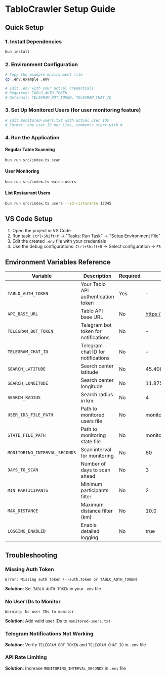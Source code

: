 # TabloCrawler Setup Guide

## Quick Setup

### 1. Install Dependencies
```bash
bun install
```

### 2. Environment Configuration
```bash
# Copy the example environment file
cp .env.example .env

# Edit .env with your actual credentials
# Required: TABLO_AUTH_TOKEN
# Optional: TELEGRAM_BOT_TOKEN, TELEGRAM_CHAT_ID
```

### 3. Set Up Monitored Users (for user monitoring feature)
```bash
# Edit monitored-users.txt with actual user IDs
# Format: one user ID per line, comments start with #
```

### 4. Run the Application

#### Regular Table Scanning
```bash
bun run src/index.ts scan
```

#### User Monitoring
```bash
bun run src/index.ts watch-users
```

#### List Restaurant Users
```bash
bun run src/index.ts users --id-ristorante 12345
```

## VS Code Setup

1. Open the project in VS Code
2. Run task: `Ctrl+Shift+P` → "Tasks: Run Task" → "Setup Environment File"
3. Edit the created `.env` file with your credentials
4. Use the debug configurations: `Ctrl+Shift+D` → Select configuration → `F5`

## Environment Variables Reference

| Variable | Description | Required | Default |
|----------|-------------|----------|---------|
| `TABLO_AUTH_TOKEN` | Your Tablo API authentication token | Yes | - |
| `API_BASE_URL` | Tablo API base URL | No | https://api.tabloapp.com |
| `TELEGRAM_BOT_TOKEN` | Telegram bot token for notifications | No | - |
| `TELEGRAM_CHAT_ID` | Telegram chat ID for notifications | No | - |
| `SEARCH_LATITUDE` | Search center latitude | No | 45.408153 (Padova) |
| `SEARCH_LONGITUDE` | Search center longitude | No | 11.875273 (Padova) |
| `SEARCH_RADIUS` | Search radius in km | No | 4 |
| `USER_IDS_FILE_PATH` | Path to monitored users file | No | monitored-users.txt |
| `STATE_FILE_PATH` | Path to monitoring state file | No | monitoring-state.json |
| `MONITORING_INTERVAL_SECONDS` | Scan interval for monitoring | No | 60 |
| `DAYS_TO_SCAN` | Number of days to scan ahead | No | 3 |
| `MIN_PARTICIPANTS` | Minimum participants filter | No | 2 |
| `MAX_DISTANCE` | Maximum distance filter (km) | No | 10.0 |
| `LOGGING_ENABLED` | Enable detailed logging | No | true |

## Troubleshooting

### Missing Auth Token
```
Error: Missing auth token (--auth.token or TABLO_AUTH_TOKEN)
```
**Solution**: Set `TABLO_AUTH_TOKEN` in your `.env` file

### No User IDs to Monitor
```
Warning: No user IDs to monitor
```
**Solution**: Add valid user IDs to `monitored-users.txt`

### Telegram Notifications Not Working
**Solution**: Verify `TELEGRAM_BOT_TOKEN` and `TELEGRAM_CHAT_ID` in `.env` file

### API Rate Limiting
**Solution**: Increase `MONITORING_INTERVAL_SECONDS` in `.env` file